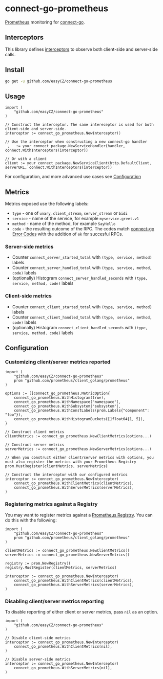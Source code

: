 # connect-go-prometheus
[Prometheus](https://prometheus.io/) monitoring for [connect-go](https://github.com/bufbuild/connect-go).

## Interceptors
This library defines [interceptors](https://connect.build/docs/go/interceptors) to observe both client-side and server-side calls.

## Install
```bash
go get -u github.com/easyCZ/connect-go-prometheus
```

## Usage
```golang
import (
    "github.com/easyCZ/connect-go-prometheus"
)

// Construct the interceptor. The same intereceptor is used for both client-side and server-side.
interceptor := connect_go_prometheus.NewInterceptor()

// Use the interceptor when constructing a new connect-go handler
_, _ := your_connect_package.NewServiceHandler(handler, connect.WithInterceptors(interceptor))

// Or with a client
client := your_connect_package.NewServiceClient(http.DefaultClient, serverURL, connect.WithInterceptors(interceptor))
```
For configuration, and more advanced use cases see [Configuration](#Configuration)

## Metrics

Metrics exposed use the following labels:
* `type` - one of `unary`, `client_stream`, `server_stream` or `bidi`
* `service` - name of the service, for example `myservice.greet.v1`
* `method` - name of the method, for example `SayHello`
* `code` - the resulting outcome of the RPC. The codes match [connect-go Error Codes](https://connect.build/docs/protocol#error-codes) with the addition of `ok` for succesful RPCs. 


### Server-side metrics
* Counter `connect_server_started_total` with `(type, service, method)` labels
* Counter `connect_server_handled_total` with `(type, service, method, code)` labels
* (optionally) Histogram `connect_server_handled_seconds` with `(type, service, method, code)` labels

### Client-side metrics
* Counter `connect_client_started_total` with `(type, service, method)` labels
* Counter `connect_client_handled_total` with `(type, service, method, code)` labels
* (optionally) Histogram `connect_client_handled_seconds` with `(type, service, method, code)` labels

## Configuration

### Customizing client/server metrics reported
```golang
import (
    "github.com/easyCZ/connect-go-prometheus"
    prom "github.com/prometheus/client_golang/prometheus"
)

options := []connect_go_prometheus.MetricOption{
    connect_go_prometheus.WithHistogram(true),
    connect_go_prometheus.WithNamespace("namespace"),
    connect_go_prometheus.WithSubsystem("subsystem"),
    connect_go_prometheus.WithConstLabels(prom.Labels{"component": "foo"}),
    connect_go_prometheus.WithHistogramBuckets([]float64{1, 5}),
}

// Construct client metrics
clientMetrics := connect_go_prometheus.NewClientMetrics(options...)

// Construct server metrics
serverMetrics := connect_go_prometheus.NewServerMetrics(options...)

// When you construct either client/server metrics with options, you must also register the metrics with your Prometheus Registry
prom.MustRegister(clientMetrics, serverMetrics)

// Construct the interceptor with our configured metrics
interceptor := connect_go_prometheus.NewInterceptor(
    connect_go_prometheus.WithClientMetrics(clientMetrics),
    connect_go_prometheus.WithServerMetrics(serverMetrics),
)
```

### Registering metrics against a Registry
You may want to register metrics against a [Prometheus Registry](https://pkg.go.dev/github.com/prometheus/client_golang/prometheus#Registry). You can do this with the following:
```golang
import (
    "github.com/easyCZ/connect-go-prometheus"
    prom "github.com/prometheus/client_golang/prometheus"
)

clientMetrics := connect_go_prometheus.NewClientMetrics()
serverMetrics := connect_go_prometheus.NewServerMetrics()

registry := prom.NewRegistry()
registry.MustRegister(clientMetrics, serverMetrics)

interceptor := connect_go_prometheus.NewInterceptor(
    connect_go_prometheus.WithClientMetrics(clientMetrics),
    connect_go_prometheus.WithServerMetrics(serverMetrics),
)
```

### Disabling client/server metrics reporting
To disable reporting of either client or server metrics, pass `nil` as an option.
```golang
import (
    "github.com/easyCZ/connect-go-prometheus"
)

// Disable client-side metrics
interceptor := connect_go_prometheus.NewInterceptor(
    connect_go_prometheus.WithClientMetrics(nil),
)

// Disable server-side metrics
interceptor := connect_go_prometheus.NewInterceptor(
    connect_go_prometheus.WithServerMetrics(nil),
)
```

